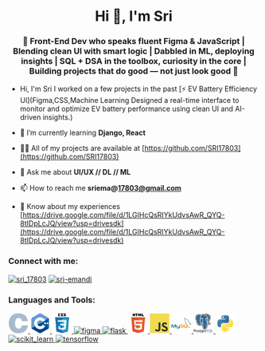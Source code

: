 <h1 align="center">Hi 👋, I'm Sri</h1>
<h3 align="center">🎨 Front-End Dev who speaks fluent Figma & JavaScript | Blending clean UI with smart logic | Dabbled in ML, deploying insights | SQL + DSA in the toolbox, curiosity in the core | Building projects that do good — not just look good 🚀</h3>

- Hi, I'm Sri I worked on a few projects in the past [⚡ EV Battery Efficiency UI](Figma,CSS,Machine Learning Designed a real-time interface to monitor and optimize EV battery performance using clean UI and AI-driven insights.)

- 🌱 I’m currently learning **Django, React**

- 👨‍💻 All of my projects are available at [https://github.com/SRI17803](https://github.com/SRI17803)

- 💬 Ask me about **UI/UX // DL // ML**

- 📫 How to reach me **sriema@17803@gmail.com**

- 📄 Know about my experiences [https://drive.google.com/file/d/1LGIHcQsRIYkUdvsAwR_QYQ-8tIDpLcJQ/view?usp=drivesdk](https://drive.google.com/file/d/1LGIHcQsRIYkUdvsAwR_QYQ-8tIDpLcJQ/view?usp=drivesdk)

<h3 align="left">Connect with me:</h3>
<p align="left">
<a href="https://twitter.com/sri_17803" target="blank"><img align="center" src="https://raw.githubusercontent.com/rahuldkjain/github-profile-readme-generator/master/src/images/icons/Social/twitter.svg" alt="sri_17803" height="30" width="40" /></a>
<a href="https://linkedin.com/in/sri-emandi" target="blank"><img align="center" src="https://raw.githubusercontent.com/rahuldkjain/github-profile-readme-generator/master/src/images/icons/Social/linked-in-alt.svg" alt="sri-emandi" height="30" width="40" /></a>
</p>

<h3 align="left">Languages and Tools:</h3>
<p align="left"> <a href="https://www.cprogramming.com/" target="_blank" rel="noreferrer"> <img src="https://raw.githubusercontent.com/devicons/devicon/master/icons/c/c-original.svg" alt="c" width="40" height="40"/> </a> <a href="https://www.w3schools.com/cpp/" target="_blank" rel="noreferrer"> <img src="https://raw.githubusercontent.com/devicons/devicon/master/icons/cplusplus/cplusplus-original.svg" alt="cplusplus" width="40" height="40"/> </a> <a href="https://www.w3schools.com/css/" target="_blank" rel="noreferrer"> <img src="https://raw.githubusercontent.com/devicons/devicon/master/icons/css3/css3-original-wordmark.svg" alt="css3" width="40" height="40"/> </a> <a href="https://www.figma.com/" target="_blank" rel="noreferrer"> <img src="https://www.vectorlogo.zone/logos/figma/figma-icon.svg" alt="figma" width="40" height="40"/> </a> <a href="https://flask.palletsprojects.com/" target="_blank" rel="noreferrer"> <img src="https://www.vectorlogo.zone/logos/pocoo_flask/pocoo_flask-icon.svg" alt="flask" width="40" height="40"/> </a> <a href="https://www.w3.org/html/" target="_blank" rel="noreferrer"> <img src="https://raw.githubusercontent.com/devicons/devicon/master/icons/html5/html5-original-wordmark.svg" alt="html5" width="40" height="40"/> </a> <a href="https://developer.mozilla.org/en-US/docs/Web/JavaScript" target="_blank" rel="noreferrer"> <img src="https://raw.githubusercontent.com/devicons/devicon/master/icons/javascript/javascript-original.svg" alt="javascript" width="40" height="40"/> </a> <a href="https://www.mysql.com/" target="_blank" rel="noreferrer"> <img src="https://raw.githubusercontent.com/devicons/devicon/master/icons/mysql/mysql-original-wordmark.svg" alt="mysql" width="40" height="40"/> </a> <a href="https://www.postgresql.org" target="_blank" rel="noreferrer"> <img src="https://raw.githubusercontent.com/devicons/devicon/master/icons/postgresql/postgresql-original-wordmark.svg" alt="postgresql" width="40" height="40"/> </a> <a href="https://www.python.org" target="_blank" rel="noreferrer"> <img src="https://raw.githubusercontent.com/devicons/devicon/master/icons/python/python-original.svg" alt="python" width="40" height="40"/> </a> <a href="https://scikit-learn.org/" target="_blank" rel="noreferrer"> <img src="https://upload.wikimedia.org/wikipedia/commons/0/05/Scikit_learn_logo_small.svg" alt="scikit_learn" width="40" height="40"/> </a> <a href="https://www.tensorflow.org" target="_blank" rel="noreferrer"> <img src="https://www.vectorlogo.zone/logos/tensorflow/tensorflow-icon.svg" alt="tensorflow" width="40" height="40"/> </a> </p>
